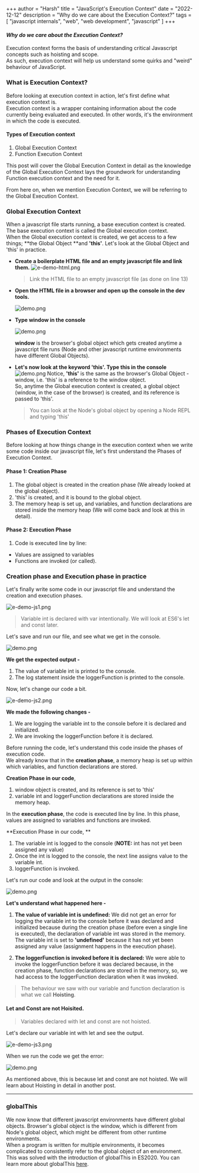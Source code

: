 +++
author = "Harsh"
title = "JavaScript's Execution Context"
date = "2022-12-12"
description = "Why do we care about the Execution Context?"
tags = [
    "javascript internals",
    "web",
    "web development",
    "javascript"
]
+++

#### _Why do we care about the Execution Context?_

Execution context forms the basis of understanding critical Javascript concepts such as hoisting and scope. <br>As such, execution context will help us understand some quirks and "weird" behaviour of JavaScript.

### What is Execution Context?

Before looking at execution context in action, let's first define what execution context is. <br>
Execution context is a wrapper containing information about the code currently being evaluated and executed. In other words, it's the environment in which the code is executed.

#### Types of Execution context

1. Global Execution Context
2. Function Execution Context

This post will cover the Global Execution Context in detail as the knowledge of the Global Execution Context lays the groundwork for understanding Function execution context and the need for it. <br>

From here on, when we mention Execution Context, we will be referring to the Global Execution Context.

### Global Execution Context

When a javascript file starts running, a base execution context is created. The base execution context is called the Global execution context. <br>
When the Global execution context is created, we get access to a few things; **the Global Object **and **'this'**. Let's look at the Global Object and 'this' in practice.<br>

- **Create a boilerplate HTML file and an empty javascript file and link them.**
  ![e-demo-html.png](./images/1.avif)

  > Link the HTML file to an empty javascript file (as done on line 13)

- **Open the HTML file in a browser and open up the console in the dev tools.**

  ![demo.png](./images/2.avif)

- **Type window in the console**

  ![demo.png](./images/3.avif)

  **window** is the browser's global object which gets created anytime a javascript file runs (Node and other javascript runtime environments have different Global Objects).

- **Let's now look at the keyword 'this'. Type this in the console**
  ![demo.png](./images/4.avif)
  Notice, **'this'** is the same as the browser's Global Object - window, i.e. 'this' is a reference to the window object. <br>
  So, anytime the Global execution context is created, a global object (window, in the case of the browser) is created, and its reference is passed to 'this'.
  > You can look at the Node's global object by opening a Node REPL and typing 'this'

### Phases of Execution Context

Before looking at how things change in the execution context when we write some code inside our javascript file, let's first understand the Phases of Execution Context.

#### Phase 1: Creation Phase

1. The global object is created in the creation phase (We already looked at the global object).
2. 'this' is created, and it is bound to the global object.
3. The memory heap is set up, and variables, and function declarations are stored inside the memory heap (We will come back and look at this in detail).

#### Phase 2: Execution Phase

1. Code is executed line by line:

- Values are assigned to variables
- Functions are invoked (or called).

### Creation phase and Execution phase in practice

Let's finally write some code in our javascript file and understand the creation and execution phases.

![e-demo-js1.png](./images/5.avif)

> Variable int is declared with var intentionally. We will look at ES6's let and const later.

Let's save and run our file, and see what we get in the console.

![demo.png](./images/6.avif)

**We get the expected output -**

1. The value of variable int is printed to the console.
2. The log statement inside the loggerFunction is printed to the console.

Now, let's change our code a bit.

![e-demo-js2.png](./images/7.avif)

**We made the following changes -**

1. We are logging the variable int to the console before it is declared and initialized.
2. We are invoking the loggerFunction before it is declared.

Before running the code, let's understand this code inside the phases of execution code. <br>
We already know that in the **creation phase**, a memory heap is set up within which variables, and function declarations are stored.

**Creation Phase in our code**,

1. window object is created, and its reference is set to 'this'
2. variable int and loggerFunction declarations are stored inside the memory heap. <br>

In the **execution phase**, the code is executed line by line. In this phase, values are assigned to variables and functions are invoked.

**Execution Phase in our code, **

1. The variable int is logged to the console (**NOTE:** int has not yet been assigned any value)
2. Once the int is logged to the console, the next line assigns value to the variable int.
3. loggerFunction is invoked.

Let's run our code and look at the output in the console:

![demo.png](./images/8.avif)

**Let's understand what happened here -**

1. **The value of variable int is undefined:** We did not get an error for logging the variable int to the console before it was declared and initialized because during the creation phase (before even a single line is executed), the declaration of variable int was stored in the memory.<br>
   The variable int is set to **'undefined'** because it has not yet been assigned any value (assignment happens in the execution phase).

2. **The loggerFunction is invoked before it is declared:** We were able to invoke the loggerFunction before it was declared because, in the creation phase, function declarations are stored in the memory, so, we had access to the loggerFunction declaration when it was invoked.

> The behaviour we saw with our variable and function declaration is what we call **Hoisting**.

#### Let and Const are not Hoisited.

> Variables declared with let and const are not hoisted.

Let's declare our variable int with let and see the output.

![e-demo-js3.png](./images/9.avif)

When we run the code we get the error:

![demo.png](./images/10.avif)

As mentioned above, this is because let and const are not hoisted.
We will learn about Hoisting in detail in another post.

---

### globalThis

We now know that different javascript environments have different global objects. Browser's global object is the window, which is different from Node's global object, which might be different from other runtime environments. <br>
When a program is written for multiple environments, it becomes complicated to consistently refer to the global object of an environment. <br>
This was solved with the introduction of globalThis in ES2020. You can learn more about globalThis [here](https://developer.mozilla.org/en-US/docs/Web/JavaScript/Reference/Global_Objects/globalThis).
